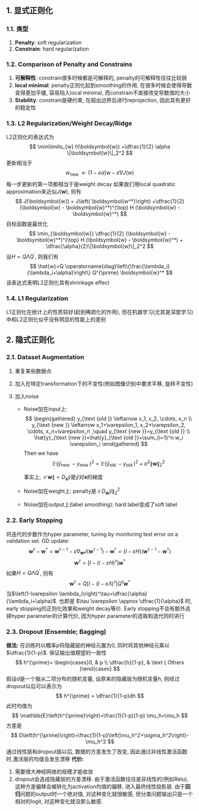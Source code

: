## 1. 显式正则化
### 1.1. 类型
1. **Penalty**: soft regularization
2. **Constrain**: hard regularization    

### 1.2.  Comparison of Penalty and Constrains
1. **可解释性**: constrain很多时候都是可解释的, penalty的可解释性往往比较弱
2. **local minimal**: penalty正则化起到smoothing的作用, 在很多时候会使得导数变得更加平缓, 容易陷入local minimal, 而constrain不直接改变导数值的大小
3. **Stability**: constrain是硬约束, 在超出边界后进行reprojection, 因此具有更好的稳定性

### 1.3.  L2 Regularization/Weight Decay/Ridge
L2正则化的表达式为
$$
\min\limits_{w} f(\boldsymbol{w}) +\dfrac{1}{2} \alpha \|\boldsymbol{w}\|_2^2
$$
更新相当于
$$
w_{\text {new }} \leftarrow(1-\varepsilon \alpha) w-\varepsilon \nabla J(w)
$$
每一步更新的第一项都相当于是weight decay
如果我们用local quadratic approximation来近似$J(\boldsymbol{w})$, 则有
$$
J(\boldsymbol{w}) = J\left( \boldsymbol{w^*}\right) +\dfrac{1}{2} (\boldsymbol{w} - \boldsymbol{w}^*)^{\top} H  (\boldsymbol{w} - \boldsymbol{w}^*)
$$
目标函数是最优化
$$
\min_{\boldsymbol{w}} \dfrac{1}{2} (\boldsymbol{w} - \boldsymbol{w}^*)^{\top} H  (\boldsymbol{w} - \boldsymbol{w}^*) + \dfrac{\alpha}{2}\|\boldsymbol{w}\|_2^2
$$
设$H=Q\Lambda Q^{\prime}$, 则我们有
$$
\hat{w}=Q \operatorname{diag}\left\{\frac{\lambda_i}{\lambda_i+\alpha}\right\} Q^{\prime} \boldsymbol{w}^*
$$
该表达式表明L2正则化具有shrinkage effect

### 1.4.  L1 Regularization
L1正则化在统计上的性质较好(起到稀疏化的作用), 但在机器学习(尤其是深度学习)中和L2正则化似乎没有明显的性能上的差别



## 2. 隐式正则化
### 2.1.  Dataset Augmentation
1. 重复某些数据点

2. 加入在特定transformation下的不变性(例如图像识别中要求平移, 旋转不变性)

3. 加入noise
	- Noise加在input上: 
	  $$
	  \begin{gathered}
	  y_{\text {old }} \leftarrow x_1, x_2, \cdots, x_n \\
	  y_{\text {new }} \leftarrow x_1+\varepsilon_1, x_2+\varepsilon_2, \cdots, x_n+\varepsilon_n ,\quad y_{\text {new }}=y_{\text {old }} \\
	  \hat{y}_{\text {new }}=\hat{y}_{\text {old }}+\sum_{i=1}^n w_i \varepsilon_i
	  \end{gathered}
	  $$
	  Then we have 
	  $$
	  \mathbb{E}\left(\hat{y}_{\text {new }}-y_{\text {new }}\right)^2=\mathbb{E}\left(\hat{y}_{\text {old }}-y_{\text {old }}\right)^2+\sigma^2\|\boldsymbol{w}\|_2^2
	  $$
	  
	
	  事实上, $\|\boldsymbol{w}\|= D_{\boldsymbol{x}} \hat{y}$是$\hat{y}$对$\boldsymbol{x}$的梯度
	
	- Noise加在weight上: penalty是$\|D_{\boldsymbol{w}}\hat{y}\|_2^2$
	
	- Noise加在output上(label smoothing): hard label变成了soft label

### 2.2. Early Stopping

将迭代的步数作为hyper parameter, tuning by monitoring test error on a validation set. 
GD update: 
$$
\boldsymbol{w}^\tau-\boldsymbol{w}^*=\boldsymbol{w}^{\tau-1}-\varepsilon \nabla_\boldsymbol{w} J\left(\boldsymbol{w}^{\tau-1}\right)-\boldsymbol{w}^*=(I-\varepsilon H)\left(\boldsymbol{w}^{\tau-1}-\boldsymbol{w}^*\right)
$$
$$
\boldsymbol{w}^\tau=\left[I-(I-\varepsilon H)^\tau\right] \boldsymbol{w}^*
$$
如果$H = Q\Lambda Q^{\prime}$, 则有
$$
\boldsymbol{w}^\tau=Q\left[I-(I-\varepsilon \Lambda)^\tau\right] Q^\tau \boldsymbol{w}^*
$$
当$\left(1-\varepsilon \lambda_i\right)^\tau=\dfrac{\alpha}{\lambda_i+\alpha}$. 也即是 $\tau \varepsilon \approx \dfrac{1}{\alpha}$ 时, early stopping的正则化效果和weight decay等价. 
Early stopping不会有额外选择hyper parameter的计算代价, 因为hyper parameter的选取和迭代同时进行

### 2.3. Dropout (Ensemble; Bagging)

**做法:** 在训练时以概率$p$将隐藏层的神经元置为$0$, 同时将其他神经元乘以$\dfrac{1}{1-p}$. 保证输出值期望的一致性
$$
h^{\prime}= \begin{cases}0, & p \\ \dfrac{h}{1-p}, & \text { Others }\end{cases}
$$
假设$d$是一个服从二项分布的随机变量, 设原来的隐藏层为随机变量$h$, 则经过dropout以后可以表示为
$$
h^{\prime} = \dfrac{1}{1-p}dh
$$
此时均值为
$$
\mathbb{E}\left(h^{\prime}\right)=\frac{1}{1-p}(1-p) \mu_h=\mu_h
$$
方差是
$$
D\left(h^{\prime}\right)=\frac{1}{1-p}\left(\mu_h^2+\sigma_h^2\right)-\mu_h^2
$$
通过线性层和dropout层以后, 数据的方差发生了改变, 因此通过非线性激活函数时,激活层的均值会发生漂移
**代价:** 
1. 需要增大神经网络的规模才能收敛
2. dropout会造成隐藏层的方差漂移. 由于激活函数往往是非线性的(例如Relu), 这种方差偏移会被转化为activation均值的偏移, 进入最终线性投影层. 由于**回归**问题的output时一个绝对值, 对这种变化就很敏感, 但分类问题输出只是一个相对的logit, 对这种变化就没那么敏感.  

